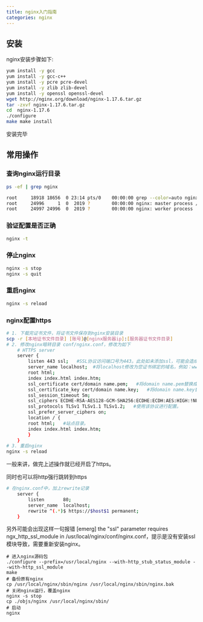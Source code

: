 ```yaml
---
title: nginx入门指南
categories: nginx
---
```


## 安装

nginx安装步骤如下:
```bash
yum install -y gcc
yum install -y gcc-c++
yum install -y pcre pcre-devel
yum install -y zlib zlib-devel
yum install -y openssl openssl-devel
wget http://nginx.org/download/nginx-1.17.6.tar.gz
tar -zxvf nginx-1.17.6.tar.gz
cd  nginx-1.17.6
./configure
make make install
```
安装完毕

## 常用操作

### 查询nginx运行目录
```bash
ps -ef | grep nginx

root     18918 18656  0 23:14 pts/0    00:00:00 grep --color=auto nginx
root     24996     1  0  2019 ?        00:00:00 nginx: master process /usr/local/nginx/sbin/nginx
root     24997 24996  0  2019 ?        00:00:00 nginx: worker process
```

### 验证配置是否正确
```bash
nginx -t
```

### 停止nginx
```bash
nginx -s stop
nginx -s quit
```

### 重启nginx
```bash
nginx -s reload
```

### nginx配置https
```bash
# 1. 下载完证书文件，将证书文件保存到nginx安装目录
scp -r [本地证书文件目录] [账号]@[nginx服务器ip]:[服务器证书文件目录]
# 2. 修改nginx暗转目录 conf/nginx.conf，修改为如下
    # HTTPS server
    server {
        listen 443 ssl;   #SSL协议访问端口号为443。此处如未添加ssl，可能会造成Nginx无法启动。
        server_name localhost;  #将localhost修改为您证书绑定的域名，例如：www.example.com。
        root html;
        index index.html index.htm;
        ssl_certificate cert/domain name.pem;   #将domain name.pem替换成您证书的文件名。
        ssl_certificate_key cert/domain name.key;   #将domain name.key替换成您证书的密钥文件名。
        ssl_session_timeout 5m;
        ssl_ciphers ECDHE-RSA-AES128-GCM-SHA256:ECDHE:ECDH:AES:HIGH:!NULL:!aNULL:!MD5:!ADH:!RC4;  #使用此加密套件。
        ssl_protocols TLSv1 TLSv1.1 TLSv1.2;   #使用该协议进行配置。
        ssl_prefer_server_ciphers on;   
        location / {
        root html;   #站点目录。
        index index.html index.htm;   
        }
    }
# 3. 重启nginx
nginx -s reload
```
一般来讲，做完上述操作就已经开启了https。

同时也可以将http强行跳转到https
```bash
# 在nginx.conf中，加上rewrite记录
    server {
        listen       80;
        server_name  localhost;
        rewrite ^(.*)$ https://$host$1 permanent;    
    } 
```
另外可能会出现这样一句报错 [emerg] the "ssl" parameter requires ngx_http_ssl_module in /usr/local/nginx/conf/nginx.conf，提示是没有安装ssl模块导致，需要重新安装nginx。
```
# 进入nginx源码包
./configure --prefix=/usr/local/nginx --with-http_stub_status_module --with-http_ssl_module
make
# 备份原有nginx
cp /usr/local/nginx/sbin/nginx /usr/local/nginx/sbin/nginx.bak
# 关闭nginx运行，覆盖nginx
nginx -s stop
cp ./objs/nginx /usr/local/nginx/sbin/
# 启动
nginx
```





